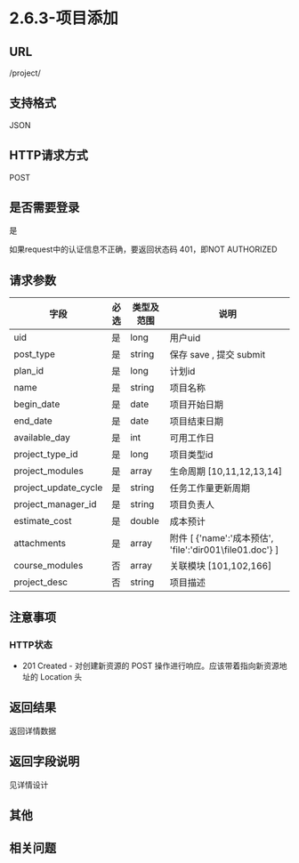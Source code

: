 # 2.6.3-项目添加

## URL

/project/

## 支持格式

JSON

## HTTP请求方式

POST

## 是否需要登录

是

如果request中的认证信息不正确，要返回状态码 401，即NOT AUTHORIZED

## 请求参数

字段 | 必选 | 类型及范围 | 说明
----|------|----------|-------------
uid                 |   是   | long    | 用户uid
post_type           |   是   | string  | 保存 save , 提交 submit
plan_id             |   是   | long    | 计划id
name                |   是   | string  | 项目名称
begin_date          |   是   | date    | 项目开始日期
end_date            |   是   | date    | 项目结束日期
available_day       |   是   | int     | 可用工作日
project_type_id     |   是   | long    | 项目类型id
project_modules     |   是   | array   | 生命周期 [10,11,12,13,14]
project_update_cycle|   是   | string  | 任务工作量更新周期
project_manager_id  |   是   | string  | 项目负责人
estimate_cost       |   是   | double  | 成本预计
attachments         |   是   | array   | 附件 [ {'name':'成本预估', 'file':'dir001\file01.doc'} ]
course_modules      |   否   | array   | 关联模块 [101,102,166]
project_desc        |   否   | string  | 项目描述

## 注意事项

### HTTP状态

- 201 Created - 对创建新资源的 POST 操作进行响应。应该带着指向新资源地址的 Location 头

## 返回结果

返回详情数据

## 返回字段说明

见详情设计

## 其他

## 相关问题


